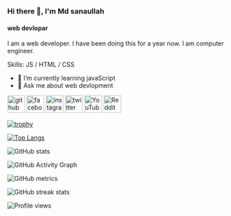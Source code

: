 ### Hi there 👋, I'm Md sanaullah
#### web devlopar


I am a web developer. I have been doing this for a year now. I am computer engineer.

Skills: JS / HTML / CSS




- 🌱 I’m currently learning javaScript 
- 💬 Ask me about web devlopment 

[<img src='https://cdn.jsdelivr.net/npm/simple-icons@3.0.1/icons/github.svg' alt='github' height='40'>](https://github.com/sanaullah963)  [<img src='https://cdn.jsdelivr.net/npm/simple-icons@3.0.1/icons/facebook.svg' alt='facebook' height='40'>](https://www.facebook.com/intisarsanaullah)  [<img src='https://cdn.jsdelivr.net/npm/simple-icons@3.0.1/icons/instagram.svg' alt='instagram' height='40'>](https://www.instagram.com/onlineincome_963//)  [<img src='https://cdn.jsdelivr.net/npm/simple-icons@3.0.1/icons/twitter.svg' alt='twitter' height='40'>](https://twitter.com/Onlineincome963)  [<img src='https://cdn.jsdelivr.net/npm/simple-icons@3.0.1/icons/youtube.svg' alt='YouTube' height='40'>](https://www.youtube.com/channel/onlineincomepolicy)  [<img src='https://cdn.jsdelivr.net/npm/simple-icons@3.0.1/icons/reddit.svg' alt='Reddit' height='40'>](https://www.reddit.com/user/onlineincome963)  

[![trophy](https://github-profile-trophy.vercel.app/?username=sanaullah963)](https://github.com/ryo-ma/github-profile-trophy)

[![Top Langs](https://github-readme-stats.vercel.app/api/top-langs/?username=sanaullah963)](https://github.com/anuraghazra/github-readme-stats)

  ![GitHub stats](https://github-readme-stats.vercel.app/api?username=sanaullah963&show_icons=true&count_private=true)

![GitHub Activity Graph](https://activity-graph.herokuapp.com/graph?username=sanaullah963)  

![GitHub metrics](https://metrics.lecoq.io/sanaullah963)  

![GitHub streak stats](https://github-readme-streak-stats.herokuapp.com/?user=sanaullah963)  

![Profile views](https://gpvc.arturio.dev/sanaullah963)  

